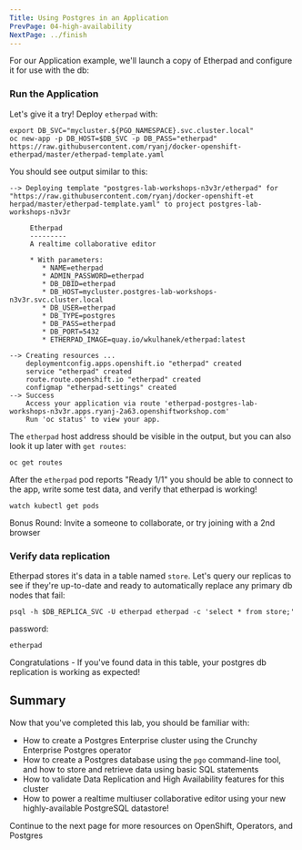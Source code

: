 ```yaml
---
Title: Using Postgres in an Application
PrevPage: 04-high-availability
NextPage: ../finish
---
```


For our Application example, we'll launch a copy of Etherpad and configure it for use with the db:

### Run the Application

Let's give it a try! Deploy `etherpad` with:

```execute-1
export DB_SVC="mycluster.${PGO_NAMESPACE}.svc.cluster.local"
oc new-app -p DB_HOST=$DB_SVC -p DB_PASS="etherpad" https://raw.githubusercontent.com/ryanj/docker-openshift-etherpad/master/etherpad-template.yaml
```

You should see output similar to this:

```
--> Deploying template "postgres-lab-workshops-n3v3r/etherpad" for "https://raw.githubusercontent.com/ryanj/docker-openshift-et
herpad/master/etherpad-template.yaml" to project postgres-lab-workshops-n3v3r                                              
                                                                                                                               
     Etherpad                                                                                                                  
     ---------                                                                                                                 
     A realtime collaborative editor                                                                                           
                                                                                                                               
     * With parameters:                                                                                                        
        * NAME=etherpad                                                                                                        
        * ADMIN_PASSWORD=etherpad                                                                                              
        * DB_DBID=etherpad                                                                                                     
        * DB_HOST=mycluster.postgres-lab-workshops-n3v3r.svc.cluster.local                                                     
        * DB_USER=etherpad                                                                                                     
        * DB_TYPE=postgres                                                                                                     
        * DB_PASS=etherpad                                                                                                  
        * DB_PORT=5432                                                                                                         
        * ETHERPAD_IMAGE=quay.io/wkulhanek/etherpad:latest                                                                     
                                                                                                                               
--> Creating resources ...                                                                                                     
    deploymentconfig.apps.openshift.io "etherpad" created                                                                      
    service "etherpad" created                                                                                                 
    route.route.openshift.io "etherpad" created                                                                                
    configmap "etherpad-settings" created                                                                                      
--> Success                                                                                                                    
    Access your application via route 'etherpad-postgres-lab-workshops-n3v3r.apps.ryanj-2a63.openshiftworkshop.com'            
    Run 'oc status' to view your app.
```

The `etherpad` host address should be visible in the output, but you can also look it up later with `get routes`:

```execute-1
oc get routes
```

After the `etherpad` pod reports "Ready 1/1" you should be able to connect to the app, write some test data, and verify that etherpad is working!

```execute-2
watch kubectl get pods
```

Bonus Round: Invite a someone to collaborate, or try joining with a 2nd browser

### Verify data replication
Etherpad stores it's data in a table named `store`.  Let's query our replicas to see if they're up-to-date and ready to automatically replace any primary db nodes that fail:

```execute-1
psql -h $DB_REPLICA_SVC -U etherpad etherpad -c 'select * from store;'
```

password:

```execute-1
etherpad
```

Congratulations - If you've found data in this table, your postgres db replication is working as expected!

## Summary

Now that you've completed this lab, you should be familiar with:
* How to create a Postgres Enterprise cluster using the Crunchy Enterprise Postgres operator
* How to create a Postgres database using the `pgo` command-line tool, and how to store and retrieve data using basic SQL statements
* How to validate Data Replication and High Availability features for this cluster
* How to power a realtime multiuser collaborative editor using your new highly-available PostgreSQL datastore!

Continue to the next page for more resources on OpenShift, Operators, and Postgres
